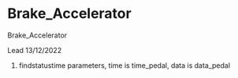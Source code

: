 # Brake_Accelerator
Brake_Accelerator


Lead  13/12/2022
1. findstatustime parameters, time is time_pedal, data is data_pedal
